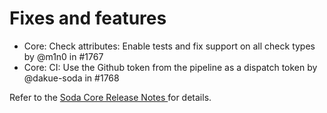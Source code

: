 # Fixes and features

* Core: Check attributes: Enable tests and fix support on all check types by @m1n0 in #1767
* Core: CI: Use the Github token from the pipeline as a dispatch token by @dakue-soda in #1768

Refer to the [Soda Core Release Notes ](https://github.com/sodadata/soda-core/releases)for details.

